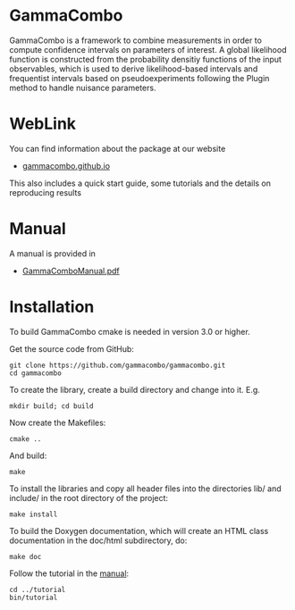 GammaCombo
==========

GammaCombo is a framework to combine measurements in order to compute
confidence intervals on parameters of interest. A global likelihood function is
constructed from the probability densitiy functions of the input observables,
which is used to derive likelihood-based intervals and frequentist intervals
based on pseudoexperiments following the Plugin method to handle nuisance
parameters.

WebLink
======

You can find information about the package at our website
* [gammacombo.github.io](https://gammacombo.github.io)

This also includes a quick start guide, some tutorials and the details on reproducing results


Manual
======

A manual is provided in
* [GammaComboManual.pdf](https://gammacombo.github.io/manual.pdf)

Installation
============

To build GammaCombo cmake is needed in version 3.0 or higher.

Get the source code from GitHub:

    git clone https://github.com/gammacombo/gammacombo.git
    cd gammacombo

To create the library, create a build directory and change into it. E.g.

    mkdir build; cd build

Now create the Makefiles:

    cmake ..

And build:

    make

To install the libraries and copy all header files into the directories lib/ and
include/ in the root directory of the project:

    make install

To build the Doxygen documentation, which will create an HTML class documentation in
the doc/html subdirectory, do:

    make doc

Follow the tutorial in the [manual](http://gammacombo.hepforge.org/web/HTML/GammaComboManual.pdf):

    cd ../tutorial
    bin/tutorial

